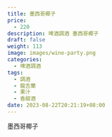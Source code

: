 ```yaml
---
title: 墨西哥椰子
price:
  - 220
description: 啤酒調酒 墨西哥椰子
draft: false
weight: 113
image: images/wine-party.png
categories:
  - 啤酒調酒
tags:
  - 調酒
  - 龍舌蘭
  - 果汁
  - 香甜酒
date: 2023-08-22T20:21:19+08:00
---
```


 墨西哥椰子
